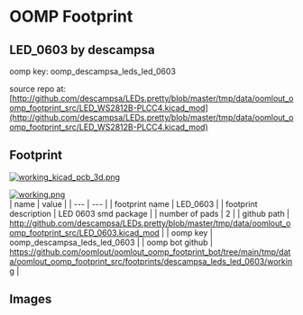 # OOMP Footprint  
## LED_0603  by descampsa  
  
oomp key: oomp_descampsa_leds_led_0603  
  
source repo at: [http://github.com/descampsa/LEDs.pretty/blob/master/tmp/data/oomlout_oomp_footprint_src/LED_WS2812B-PLCC4.kicad_mod](http://github.com/descampsa/LEDs.pretty/blob/master/tmp/data/oomlout_oomp_footprint_src/LED_WS2812B-PLCC4.kicad_mod)  
## Footprint  
  
[![working_kicad_pcb_3d.png](working_kicad_pcb_3d_600.png)](working_kicad_pcb_3d.png)  
  
[![working.png](working_600.png)](working.png)  
| name | value | 
| --- | --- | 
| footprint name | LED_0603 | 
| footprint description | LED 0603 smd package | 
| number of pads | 2 | 
| github path | http://github.com/descampsa/LEDs.pretty/blob/master/tmp/data/oomlout_oomp_footprint_src/LED_0603.kicad_mod | 
| oomp key | oomp_descampsa_leds_led_0603 | 
| oomp bot github | https://github.com/oomlout/oomlout_oomp_footprint_bot/tree/main/tmp/data/oomlout_oomp_footprint_src/footprints/descampsa_leds_led_0603/working | 
## Images  
